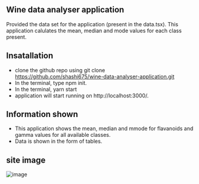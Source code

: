 ## Wine data analyser application
Provided the data set for the application (present in the data.tsx). This application calulates the mean, median and mode values for each class present.

## Insatallation

 - clone the github repo using git clone https://github.com/shashi675/wine-data-analyser-application.git
 - In the terminal, type npm init.
 - In the terminal, yarn start
 - application will start running on http://localhost:3000/.

## Information shown

 - This application shows the mean, median and mmode for flavanoids and gamma values for all available classes.
 - Data is shown in the form of tables.

## site image
![image](https://github.com/shashi675/wine-data-analyser-application/assets/92261924/7738d849-ade5-4588-82fa-362dab9d88d8)
